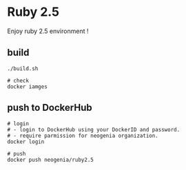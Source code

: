 # Ruby 2.5

Enjoy ruby 2.5 environment !

## build

```
./build.sh

# check
docker iamges
```

## push to DockerHub

```
# login
# - login to DockerHub using your DockerID and password.
# - require parmission for neogenia organization.
docker login

# push
docker push neogenia/ruby2.5
```

